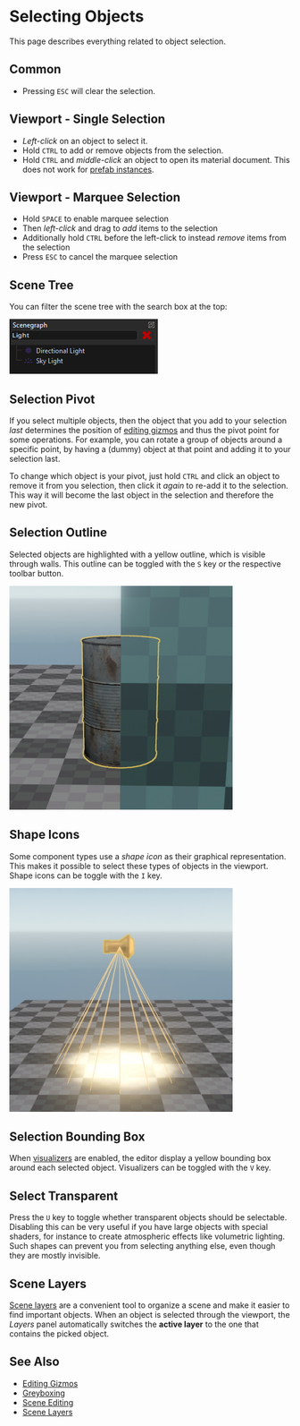 # Selecting Objects

This page describes everything related to object selection.

## Common

* Pressing `ESC` will clear the selection.

## Viewport - Single Selection

* *Left-click* on an object to select it.
* Hold `CTRL` to add or remove objects from the selection.
* Hold `CTRL` and *middle-click* an object to open its material document. This does not work for [prefab instances](prefabs-overview.md).

## Viewport - Marquee Selection

* Hold `SPACE` to enable marquee selection
* Then *left-click* and drag to *add* items to the selection
* Additionally hold `CTRL` before the left-click to instead *remove* items from the selection
* Press `ESC` to cancel the marquee selection

## Scene Tree

You can filter the scene tree with the search box at the top:

![Scene Tree Filter](media/scene-tree-filter.png)

## Selection Pivot

If you select multiple objects, then the object that you add to your selection *last* determines the position of [editing gizmos](gizmos.md) and thus the pivot point for some operations. For example, you can rotate a group of objects around a specific point, by having a (dummy) object at that point and adding it to your selection last.

To change which object is your pivot, just hold `CTRL` and click an object to remove it from you selection, then click it *again* to re-add it to the selection. This way it will become the last object in the selection and therefore the new pivot.

## Selection Outline

Selected objects are highlighted with a yellow outline, which is visible through walls. This outline can be toggled with the `S` key or the respective toolbar button.

![Selection Outline](media/selection-outline.jpg)

## Shape Icons

Some component types use a *shape icon* as their graphical representation. This makes it possible to select these types of objects in the viewport. Shape icons can be toggle with the `I` key.

![Shape Icon](media/visualizer-shapeicon.jpg)

## Selection Bounding Box

When [visualizers](gizmos.md#visualizers) are enabled, the editor display a yellow bounding box around each selected object. Visualizers can be toggled with the `V` key.

## Select Transparent

Press the `U` key to toggle whether transparent objects should be selectable. Disabling this can be very useful if you have large objects with special shaders, for instance to create atmospheric effects like volumetric lighting. Such shapes can prevent you from selecting anything else, even though they are mostly invisible.

## Scene Layers

[Scene layers](scene-layers.md) are a convenient tool to organize a scene and make it easier to find important objects. When an object is selected through the viewport, the *Layers* panel automatically switches the **active layer** to the one that contains the picked object.

## See Also

* [Editing Gizmos](gizmos.md)
* [Greyboxing](greyboxing.md)
* [Scene Editing](scene-editing.md)
* [Scene Layers](scene-layers.md)
